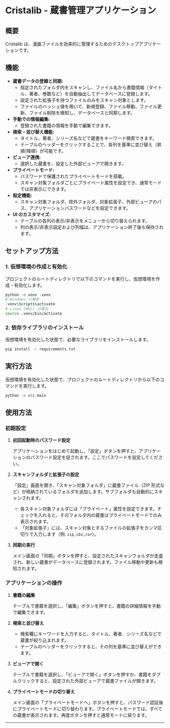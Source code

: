 # Cristalib - 蔵書管理アプリケーション

## 概要

Cristalib は、漫画ファイルを効率的に管理するためのデスクトップアプリケーションです。

## 機能

- **蔵書データの登録と同期:**
  - 指定されたフォルダ内をスキャンし、ファイル名から書籍情報（タイトル、著者、巻数など）を自動抽出してデータベースに登録します。
  - 設定された拡張子を持つファイルのみをスキャン対象とします。
  - ファイルのハッシュ値を用いて、新規登録、ファイル移動、ファイル更新、ファイル削除を検知し、データベースと同期します。
- **手動での情報編集:**
  - 登録された書籍の情報を手動で編集できます。
- **検索・並び替え機能:**
  - タイトル、著者、シリーズ名などで蔵書をキーワード検索できます。
  - テーブルのヘッダーをクリックすることで、各列を基準に並び替え（昇順/降順）が可能です。
- **ビューア連携:**
  - 選択した蔵書を、設定した外部ビューアで開きます。
- **プライベートモード:**
  - パスワードで保護されたプライベートモードを搭載。
  - スキャン対象フォルダごとにプライベート属性を設定でき、通常モードでは非表示にできます。
- **設定機能:**
  - スキャン対象フォルダ、除外フォルダ、対象拡張子、外部ビューアのパス、アプリケーションパスワードなどを設定できます。
- **UI のカスタマイズ:**
  - テーブルの各列の表示/非表示をメニューから切り替えられます。
  - 列の表示/非表示設定および列幅は、アプリケーション終了後も保持されます。

## セットアップ方法

### 1. 仮想環境の作成と有効化

プロジェクトのルートディレクトリで以下のコマンドを実行し、仮想環境を作成・有効化します。

```bash
python -m venv .venv
# Windows の場合
.venv\Scripts\activate
# Linux (WSL) の場合
source .venv/bin/activate
```

### 2. 依存ライブラリのインストール

仮想環境を有効化した状態で、必要なライブラリをインストールします。

```bash
pip install -r requirements.txt
```

## 実行方法

仮想環境を有効化した状態で、プロジェクトのルートディレクトリから以下のコマンドを実行します。

```bash
python -m src.main
```

## 使用方法

### 初期設定

1. **初回起動時のパスワード設定**

   アプリケーションをはじめて起動し、「設定」ボタンを押すと、アプリケーションのパスワード設定を促されます。ここでパスワードを設定してください。

2. **スキャンフォルダと拡張子の設定**

   「設定」画面を開き、「スキャン対象フォルダ」に蔵書ファイル（ZIP 形式など）が格納されているフォルダを追加します。サブフォルダも自動的にスキャンされます。

   - 各スキャン対象フォルダには「プライベート」属性を設定できます。チェックを入れると、そのフォルダ内の蔵書はプライベートモードでのみ表示されます。
   - 「対象拡張子」には、スキャン対象とするファイルの拡張子をカンマ区切りで入力します（例: `zip,cbz,rar`）。

3. **同期の実行**

   メイン画面の「同期」ボタンを押すと、設定されたスキャンフォルダが走査され、新しい蔵書がデータベースに登録されます。ファイル移動や更新も検知されます。

### アプリケーションの操作

1. **書籍の編集**

   テーブルで書籍を選択し、「編集」ボタンを押すと、書籍の詳細情報を手動で編集できます。

2. **検索と並び替え**

   - 検索欄にキーワードを入力すると、タイトル、著者、シリーズ名などで蔵書が絞り込まれます。
   - テーブルのヘッダーをクリックすると、その列を基準に並び替えができます。

3. **ビューアで開く**

   テーブルで書籍を選択し、「ビューアで開く」ボタンを押すか、書籍をダブルクリックすると、設定された外部ビューアで蔵書ファイルが開きます。

4. **プライベートモードの切り替え**

   メイン画面の「プライベートモードへ」ボタンを押すと、パスワード認証後にプライベートモードに切り替わります。プライベートモードでは、すべての蔵書が表示されます。再度ボタンを押すと通常モードに戻ります。

---

